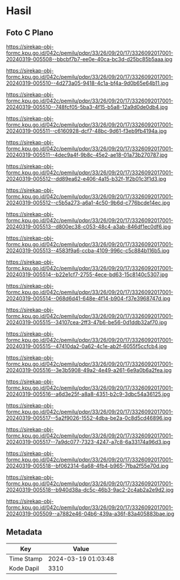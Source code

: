# Hasil

## Foto C Plano

https://sirekap-obj-formc.kpu.go.id/042c/pemilu/pdpr/33/26/09/20/17/3326092017001-20240319-005508--bbcbf7b7-ee0e-40ca-bc3d-d25bc85b5aaa.jpg

https://sirekap-obj-formc.kpu.go.id/042c/pemilu/pdpr/33/26/09/20/17/3326092017001-20240319-005510--4d273a05-9418-4c1a-bf4a-9d0b65e64b11.jpg

https://sirekap-obj-formc.kpu.go.id/042c/pemilu/pdpr/33/26/09/20/17/3326092017001-20240319-005510--748fcf05-5ba3-4f15-b5a8-12a9d0de0db4.jpg

https://sirekap-obj-formc.kpu.go.id/042c/pemilu/pdpr/33/26/09/20/17/3326092017001-20240319-005511--c6160928-dcf7-48bc-9d61-f3eb9fb4194a.jpg

https://sirekap-obj-formc.kpu.go.id/042c/pemilu/pdpr/33/26/09/20/17/3326092017001-20240319-005511--4dec9a4f-9b8c-45e2-ae18-01a73b270787.jpg

https://sirekap-obj-formc.kpu.go.id/042c/pemilu/pdpr/33/26/09/20/17/3326092017001-20240319-005512--dd89ea62-e406-4a15-b32f-1f2b01c3f1d3.jpg

https://sirekap-obj-formc.kpu.go.id/042c/pemilu/pdpr/33/26/09/20/17/3326092017001-20240319-005512--c5b5a273-a6a1-4c50-9b6d-c776bcde14ec.jpg

https://sirekap-obj-formc.kpu.go.id/042c/pemilu/pdpr/33/26/09/20/17/3326092017001-20240319-005513--d800ec38-c053-48c4-a3ab-846df1ec0df6.jpg

https://sirekap-obj-formc.kpu.go.id/042c/pemilu/pdpr/33/26/09/20/17/3326092017001-20240319-005513--4583f9a6-ccba-4109-996c-c5c884b116b5.jpg

https://sirekap-obj-formc.kpu.go.id/042c/pemilu/pdpr/33/26/09/20/17/3326092017001-20240319-005514--b22e1cf7-2755-4ece-bd63-15c8140c5307.jpg

https://sirekap-obj-formc.kpu.go.id/042c/pemilu/pdpr/33/26/09/20/17/3326092017001-20240319-005514--068d6d41-648e-4f14-b904-f37e3968747d.jpg

https://sirekap-obj-formc.kpu.go.id/042c/pemilu/pdpr/33/26/09/20/17/3326092017001-20240319-005515--34107cea-2ff3-47b6-be56-0d1ddb32af70.jpg

https://sirekap-obj-formc.kpu.go.id/042c/pemilu/pdpr/33/26/09/20/17/3326092017001-20240319-005515--47410da2-0a62-4c1e-ab2f-6055f5ccfcb4.jpg

https://sirekap-obj-formc.kpu.go.id/042c/pemilu/pdpr/33/26/09/20/17/3326092017001-20240319-005516--3e3b5908-49a2-4e49-a261-6e9a0b6a2fea.jpg

https://sirekap-obj-formc.kpu.go.id/042c/pemilu/pdpr/33/26/09/20/17/3326092017001-20240319-005516--a6d3e25f-a8a8-4351-b2c9-3dbc54a36125.jpg

https://sirekap-obj-formc.kpu.go.id/042c/pemilu/pdpr/33/26/09/20/17/3326092017001-20240319-005517--5a2f9026-1552-4dba-be2a-0c8d5cd46896.jpg

https://sirekap-obj-formc.kpu.go.id/042c/pemilu/pdpr/33/26/09/20/17/3326092017001-20240319-005517--7a9dc077-7323-4247-a7c8-6a33174a96d3.jpg

https://sirekap-obj-formc.kpu.go.id/042c/pemilu/pdpr/33/26/09/20/17/3326092017001-20240319-005518--bf062314-6a68-4fb4-b965-7fba2f55e70d.jpg

https://sirekap-obj-formc.kpu.go.id/042c/pemilu/pdpr/33/26/09/20/17/3326092017001-20240319-005518--b940d38a-dc5c-46b3-9ac2-2c4ab2a2e9d2.jpg

https://sirekap-obj-formc.kpu.go.id/042c/pemilu/pdpr/33/26/09/20/17/3326092017001-20240319-005509--a7882e46-04b6-439a-a36f-83a405883bae.jpg


## Metadata

| Key        | Value               |
| ---------- | ------------------- |
| Time Stamp | 2024-03-19 01:03:48 |
| Kode Dapil | 3310                |



